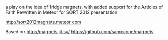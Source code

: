 a play on the idea of fridge magnets, with added support for the Articles of Faith
Rewritten in Meteor for SORT 2012 presentation

http://sort2012magnets.meteor.com

Based on
http://magnets.jit.su/
https://github.com/samccone/magnets

